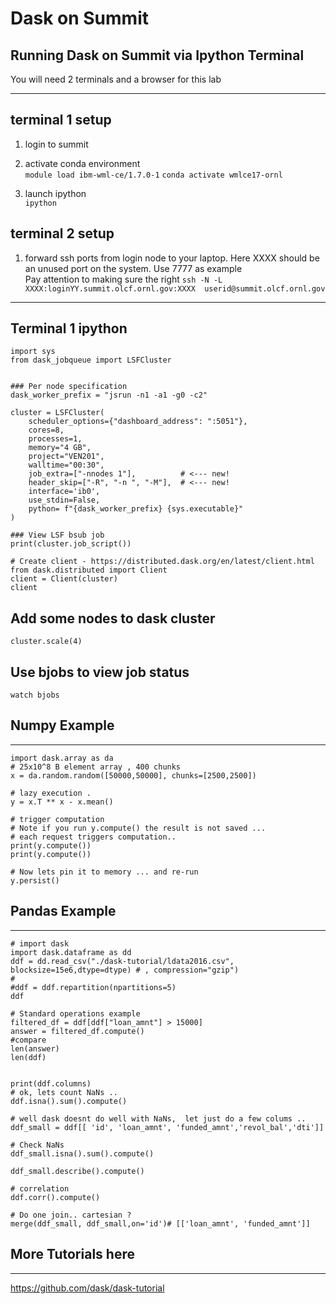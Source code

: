 # Dask on Summit


## Running Dask on Summit via Ipython Terminal
You will need 2 terminals and a browser for this lab
___
## terminal 1 setup
1. login to summit
2. activate conda environment<br> 
`module load ibm-wml-ce/1.7.0-1`
`conda activate wmlce17-ornl`

3. launch ipython <br>
`ipython`


## terminal 2 setup
1. forward ssh ports from login node to your laptop.  Here XXXX should be an unused port on the system.  Use 7777 as example<br> Pay attention to making sure the right 
`ssh -N -L XXXX:loginYY.summit.olcf.ornl.gov:XXXX  userid@summit.olcf.ornl.gov`<br>

----
## Terminal 1 ipython

```
import sys
from dask_jobqueue import LSFCluster


### Per node specification
dask_worker_prefix = "jsrun -n1 -a1 -g0 -c2"

cluster = LSFCluster(
    scheduler_options={"dashboard_address": ":5051"},
    cores=8,
    processes=1,     
    memory="4 GB",
    project="VEN201",
    walltime="00:30",
    job_extra=["-nnodes 1"],          # <--- new!
    header_skip=["-R", "-n ", "-M"],  # <--- new!
    interface='ib0',
    use_stdin=False,
    python= f"{dask_worker_prefix} {sys.executable}"
)

### View LSF bsub job
print(cluster.job_script())

# Create client - https://distributed.dask.org/en/latest/client.html
from dask.distributed import Client
client = Client(cluster)
client
```
## Add some nodes to dask cluster
`cluster.scale(4)`

## Use bjobs to view job status
`watch bjobs`


## Numpy Example
---
```
import dask.array as da
# 25x10^8 B element array , 400 chunks
x = da.random.random([50000,50000], chunks=[2500,2500])

# lazy execution .
y = x.T ** x - x.mean()

# trigger computation
# Note if you run y.compute() the result is not saved ... 
# each request triggers computation..
print(y.compute())
print(y.compute())

# Now lets pin it to memory ... and re-run
y.persist()
```

## Pandas Example
---
```
# import dask
import dask.dataframe as dd
ddf = dd.read_csv("./dask-tutorial/ldata2016.csv", blocksize=15e6,dtype=dtype) # , compression="gzip")
#
#ddf = ddf.repartition(npartitions=5)
ddf

# Standard operations example
filtered_df = ddf[ddf["loan_amnt"] > 15000]
answer = filtered_df.compute()
#compare 
len(answer)
len(ddf)


print(ddf.columns)
# ok, lets count NaNs ..
ddf.isna().sum().compute()

# well dask doesnt do well with NaNs,  let just do a few colums ..
ddf_small = ddf[[ 'id', 'loan_amnt', 'funded_amnt','revol_bal','dti']]

# Check NaNs 
ddf_small.isna().sum().compute()

ddf_small.describe().compute()

# correlation
ddf.corr().compute()

# Do one join.. cartesian ?
merge(ddf_small, ddf_small,on='id')# [['loan_amnt', 'funded_amnt']]
```

## More Tutorials here 
---
https://github.com/dask/dask-tutorial



